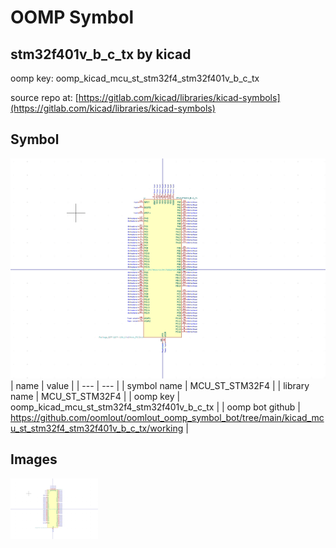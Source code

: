 # OOMP Symbol  
## stm32f401v_b_c_tx  by kicad  
  
oomp key: oomp_kicad_mcu_st_stm32f4_stm32f401v_b_c_tx  
  
source repo at: [https://gitlab.com/kicad/libraries/kicad-symbols](https://gitlab.com/kicad/libraries/kicad-symbols)  
## Symbol  
  
[![working.png](working_600.png)](working.png)  
| name | value | 
| --- | --- | 
| symbol name | MCU_ST_STM32F4 | 
| library name | MCU_ST_STM32F4 | 
| oomp key | oomp_kicad_mcu_st_stm32f4_stm32f401v_b_c_tx | 
| oomp bot github | https://github.com/oomlout/oomlout_oomp_symbol_bot/tree/main/kicad_mcu_st_stm32f4_stm32f401v_b_c_tx/working | 
## Images  
  
[![working.png](working_140.png)](working.png)  
